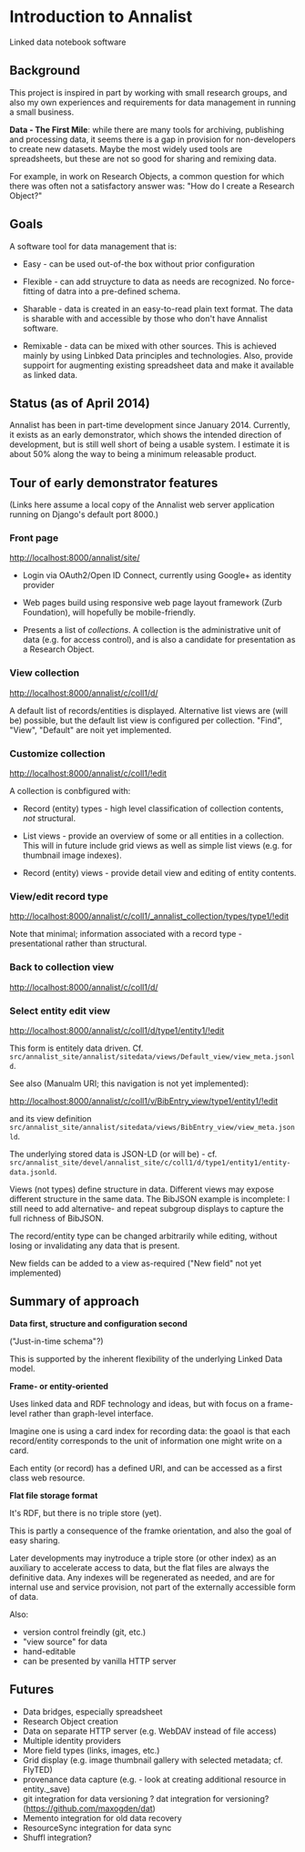 # Introduction to Annalist

Linked data notebook software


## Background

This project is inspired in part by working with small research groups, and also my own experiences and requirements for data management in running a small business.

**Data - The First Mile**:  while there are many tools for archiving, publishing and processing data, it seems there is a gap in provision for non-developers to create new datasets.  Maybe the most widely used tools are spreadsheets, but these are not so good for sharing and remixing data.

For example, in work on Research Objects, a common question for which there was often not a satisfactory answer was: "How do I create a Research Object?"


## Goals

A software tool for data management that is:

* Easy - can be used out-of-the box without prior configuration

* Flexible - can add struycture to data as needs are recognized.  No force-fitting of datra into a pre-defined schema.

* Sharable - data is created in an easy-to-read plain text format.  The data is sharable with and accessible by those who don't have Annalist software.

* Remixable - data can be mixed with other sources.  This is achieved mainly by using Linbked Data principles and technologies.  Also, provide suppoirt for augmenting existing spreadsheet data and make it available as linked data.


## Status (as of April 2014)

Annalist has been in part-time development since January 2014.  Currently, it exists as an early demonstrator, which shows the intended direction of development, but is still well short of being a usable system.  I estimate it is about 50% along the way to being a minimum releasable product.


## Tour of early demonstrator features

(Links here assume a local copy of the Annalist web server application running on Django's default port 8000.)

### Front page

[http://localhost:8000/annalist/site/](http://localhost:8000/annalist/site/)

* Login via OAuth2/Open ID Connect, currently using Google+ as identity provider

* Web pages build using responsive web page layout framework (Zurb Foundation), will hopefully be mobile-friendly.

* Presents a list of _collections_.  A collection is the administrative unit of data (e.g. for access control), and is also a candidate for presentation as a Research Object.

### View collection

[http://localhost:8000/annalist/c/coll1/d/](http://localhost:8000/annalist/c/coll1/d/)

A default list of records/entities is displayed.  Alternative list views are (will be) possible, but the default list view is configured per collection.  "Find", "View", "Default" are noit yet implemented.

### Customize collection

[http://localhost:8000/annalist/c/coll1/!edit](http://localhost:8000/annalist/c/coll1/!edit)

A collection is conbfigured with:

* Record (entity) types - high level classification of collection contents, _not_ structural.

* List views - provide an overview of some or all entities in a collection.  This will in future include grid views as well as simple list views (e.g. for thumbnail image indexes).

* Record (entity) views - provide detail view and editing of entity contents.  

### View/edit record type

[http://localhost:8000/annalist/c/coll1/_annalist_collection/types/type1/!edit](http://localhost:8000/annalist/c/coll1/_annalist_collection/types/type1/!edit)

Note that minimal; information associated with a record type - presentational rather than structural.

### Back to collection view

[http://localhost:8000/annalist/c/coll1/d/](http://localhost:8000/annalist/c/coll1/d/)

### Select entity edit view

[http://localhost:8000/annalist/c/coll1/d/type1/entity1/!edit](http://localhost:8000/annalist/c/coll1/d/type1/entity1/!edit)

This form is entitely data driven.  Cf. `src/annalist_site/annalist/sitedata/views/Default_view/view_meta.jsonld`.

See also (Manualm URI; this navigation is not yet implemented):

[http://localhost:8000/annalist/c/coll1/v/BibEntry_view/type1/entity1/!edit](http://localhost:8000/annalist/c/coll1/v/BibEntry_view/type1/entity1/!edit)

and its view definition `src/annalist_site/annalist/sitedata/views/BibEntry_view/view_meta.jsonld`.

The underlying stored data is JSON-LD (or will be) - cf. `src/annalist_site/devel/annalist_site/c/coll1/d/type1/entity1/entity-data.jsonld`.

Views (not types) define structure in data.  Different views may expose different structure in the same data.  The BibJSON example is incomplete: I still need to add alternative- and repeat subgroup displays to capture the full richness of BibJSON.

The record/entity type can be changed arbitrarily while editing, without losing or invalidating any data that is present.

New fields can be added to a view as-required ("New field" not yet implemented)

## Summary of approach

**Data first, structure and configuration second**

("Just-in-time schema"?)

This is supported by the inherent flexibility of the underlying Linked Data model.

**Frame- or entity-oriented**

Uses linked data and RDF technology and ideas, but with focus on a frame-level rather than graph-level interface.

Imagine one is using a card index for recording data: the goaol is that each record/entity corresponds to the unit of information one might write on a card.

Each entity (or record) has a defined URI, and can be accessed as a first class web resource.

**Flat file storage format**

It's RDF, but there is no triple store (yet).

This is partly a consequence of the framke orientation, and also the goal of easy sharing.

Later developments may inytroduce a triple store (or other index) as an auxiliary to accelerate access to data, but the flat files are always the definitive data.  Any indexes will be regenerated as needed, and are for internal use and service provision, not part of the externally accessible form of data.

Also:
* version control freindly (git, etc.)
* "view source" for data
* hand-editable
* can be presented by vanilla HTTP server

## Futures

* Data bridges, especially spreadsheet
* Research Object creation
* Data on separate HTTP server (e.g. WebDAV instead of file access)
* Multiple identity providers
* More field types (links, images, etc.)
* Grid display (e.g. image thumbnail gallery with selected metadata; cf. FlyTED)
* provenance data capture (e.g. - look at creating additional resource in entity._save)
* git integration for data versioning
  ? dat integration for versioning? (https://github.com/maxogden/dat)
* Memento integration for old data recovery
* ResourceSync integration for data sync
* Shuffl integration?

